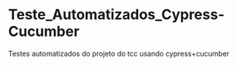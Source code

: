 # Teste_Automatizados_Cypress-Cucumber
Testes automatizados do projeto do tcc usando cypress+cucumber
